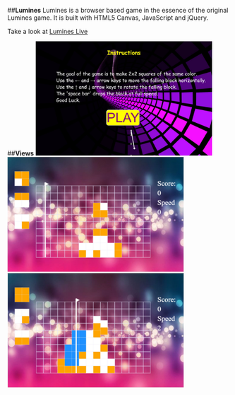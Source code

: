 ##**Lumines**
Lumines is a browser based game in the essence of the original Lumines game.
It is built with HTML5 Canvas, JavaScript and jQuery.

Take a look at <a href='http://stefancardenas.tech/Lumines/'>Lumines Live</a>

##**Views**
<img src="./lumines1.JPG" width="400px"/>
<img src="./lumines2.JPG" width="400px"/>
<img src="./lumines3.JPG" width="400px"/>
